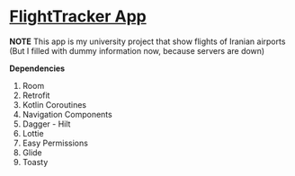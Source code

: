 # [FlightTracker App](https://github.com/amirdaryabak/FlightTracker.git)

**NOTE** This app is my university project that show flights of Iranian airports (But I filled with dummy information now, because servers are down)

**Dependencies**
1. Room
2. Retrofit
3. Kotlin Coroutines
4. Navigation Components
5. Dagger - Hilt
6. Lottie
7. Easy Permissions
8. Glide
9. Toasty